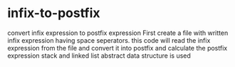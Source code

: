 # infix-to-postfix
convert infix expression to postfix expression
First create a file with written infix expression having space seperators. 
this code will read the infix expression from the file and convert it into postfix and calculate the postfix expression
stack and linked list abstract data structure is used 
